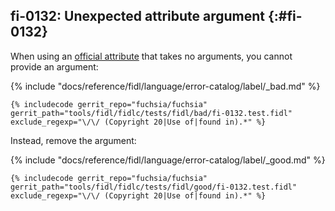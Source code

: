 ## fi-0132: Unexpected attribute argument {:#fi-0132}

When using an [official attribute](/reference/fidl/language/attributes.md)
that takes no arguments, you cannot provide an argument:

{% include "docs/reference/fidl/language/error-catalog/label/_bad.md" %}

```fidl
{% includecode gerrit_repo="fuchsia/fuchsia" gerrit_path="tools/fidl/fidlc/tests/fidl/bad/fi-0132.test.fidl" exclude_regexp="\/\/ (Copyright 20|Use of|found in).*" %}
```

Instead, remove the argument:

{% include "docs/reference/fidl/language/error-catalog/label/_good.md" %}

```fidl
{% includecode gerrit_repo="fuchsia/fuchsia" gerrit_path="tools/fidl/fidlc/tests/fidl/good/fi-0132.test.fidl" exclude_regexp="\/\/ (Copyright 20|Use of|found in).*" %}
```

